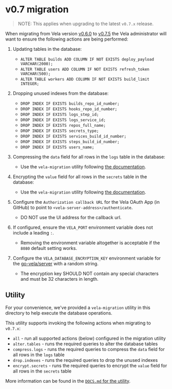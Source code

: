 # v0.7 migration

> NOTE: This applies when upgrading to the latest `v0.7.x` release.

When migrating from Vela version [v0.6.0](../../releases/v0.6.0.md) to [v0.7.5](../../releases/v0.7.5.md) the Vela administrator will want to ensure the following actions are being performed:

1. Updating tables in the database:
   * `ALTER TABLE builds ADD COLUMN IF NOT EXISTS deploy_payload VARCHAR(2000);`
   * `ALTER TABLE users ADD COLUMN IF NOT EXISTS refresh_token VARCHAR(500);`
   * `ALTER TABLE workers ADD COLUMN IF NOT EXISTS build_limit INTEGER;`

1. Dropping unused indexes from the database:
   * `DROP INDEX IF EXISTS builds_repo_id_number;`
   * `DROP INDEX IF EXISTS hooks_repo_id_number;`
   * `DROP INDEX IF EXISTS logs_step_id;`
   * `DROP INDEX IF EXISTS logs_service_id;`
   * `DROP INDEX IF EXISTS repos_full_name;`
   * `DROP INDEX IF EXISTS secrets_type;`
   * `DROP INDEX IF EXISTS services_build_id_number;`
   * `DROP INDEX IF EXISTS steps_build_id_number;`
   * `DROP INDEX IF EXISTS users_name;`

1. Compressing the `data` field for all rows in the `logs` table in the database:
   * Use the `vela-migration` utility following [the documentation](DOCS.md).

1. Encrypting the `value` field for all rows in the `secrets` table in the database:
   * Use the `vela-migration` utility following [the documentation](DOCS.md).

1. Configure the `Authorization callback URL` for the Vela OAuth App (in GitHub) to point to `<vela-server-address>/authenticate`.
   * DO NOT use the UI address for the callback url.

1. If configured, ensure the `VELA_PORT` environment variable does not include a leading `:`.
   * Removing the environment variable altogether is acceptable if the `8080` default setting works.

1. Configure the `VELA_DATABASE_ENCRYPTION_KEY` environment variable for the [go-vela/server](https://github.com/go-vela/server) with a random string.
   * The encryption key SHOULD NOT contain any special characters and must be 32 characters in length.

## Utility

For your convenience, we've provided a `vela-migration` utility in this directory to help execute the database operations.

This utility supports invoking the following actions when migrating to `v0.7.x`:

* `all` - run all supported actions (below) configured in the migration utility
* `alter.tables` - runs the required queries to alter the database tables
* `compress.logs` - runs the required queries to compress the `data` field for all rows in the `logs` table
* `drop.indexes` - runs the required queries to drop the unused indexes
* `encrypt.secrets` - runs the required queries to encrypt the `value` field for all rows in the `secrets` table

More information can be found in the [`DOCS.md` for the utility](DOCS.md).
